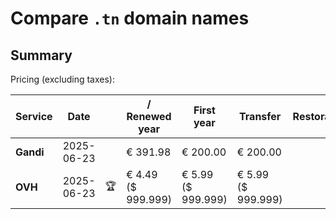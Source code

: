 # Compare `.tn` domain names

## Summary

Pricing (excluding taxes):

| Service | Date |  | / Renewed year | First year | Transfer | Restoration |
|--|--|--|--|--|--|--|
| **Gandi** | 2025-06-23 |  | € 391.98 | € 200.00 | € 200.00 |  |
| **OVH** | 2025-06-23 | 🏆 | € 4.49<br>($ 999.999) | € 5.99<br>($ 999.999) | € 5.99<br>($ 999.999) |  |
